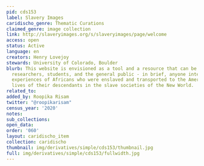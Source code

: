 ```yaml
---
pid: cds153
label: Slavery Images
caridischo_genre: Thematic Curations
claimed_genre: image collection
link: http://slaveryimages.org/s/slaveryimages/page/welcome
access: open
status: Active
language: en
creators: Henry Lovejoy
stewards: University of Colorado, Boulder
blurb: This website is envisioned as a tool and a resource that can be used by teachers,
  researchers, students, and the general public - in brief, anyone interested in the
  experiences of Africans who were enslaved and transported to the Americas and the
  lives of their descendants in the slave societies of the New World.
related_to:
added_by: Roopika Risam
twitter: "@roopikarisam"
census_year: '2020'
notes:
sub_collections:
open_data:
order: '060'
layout: caridischo_item
collection: caridischo
thumbnail: img/derivatives/simple/cds153/thumbnail.jpg
full: img/derivatives/simple/cds153/fullwidth.jpg
---
```

